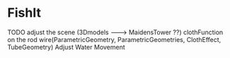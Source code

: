 # FishIt

TODO
adjust the scene (3Dmodels ---> MaidensTower ??)
clothFunction on the rod wire(ParametricGeometry, ParametricGeometries, ClothEffect, TubeGeometry)
Adjust Water Movement

